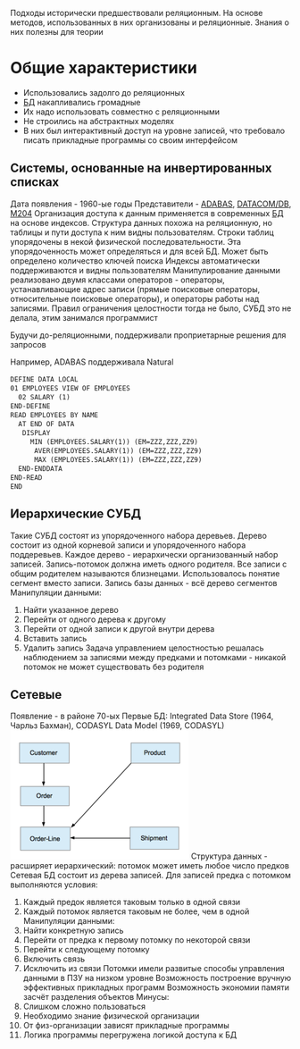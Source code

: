 Подходы исторически предшествовали реляционным. На основе методов, использованных в них организованы и реляционные. Знания о них полезны для теории

# Общие характеристики
- Использовались задолго до реляционных
- [БД](База%20данных.md) накапливались громадные
- Их надо использовать совместно с реляционными
- Не строились на абстрактных моделях
- В них был интерактивный доступ на уровне записей, что требовало писать прикладные программы со своим интерфейсом
## Системы, основанные на инвертированных списках
Дата появления - 1960-ые годы
Представители - [ADABAS](https://books.google.com/books?isbn=1349158437), [DATACOM/DB](http://www.ca.com/), [M204](https://books.google.com/books?id=J_iAWQ5n914C)
Организация доступа к данным применяется в современных [БД](База%20данных.md) на основе индексов.
Структура данных похожа на реляционную, но таблицы и пути доступа к ним видны пользователям. Строки таблиц упорядочены в некой физической последовательности. Эта упорядоченность может определяться и для всей БД. Может быть определено количество ключей поиска
Индексы автоматически поддерживаются и видны пользователям
Манипулирование данными реализовано двумя классами операторов - операторы, устанавливающие адрес записи (прямые поисковые операторы, относительные поисковые операторы), и операторы работы над записями.
Правил ограничения целостности тогда не было, СУБД это не делала, этим занимался программист

Будучи до-реляционными, поддерживали проприетарные решения для запросов 

Например, ADABAS поддерживала Natural

```natural
DEFINE DATA LOCAL                                     
01 EMPLOYEES VIEW OF EMPLOYEES                        
  02 SALARY (1)                                       
END-DEFINE                                            
READ EMPLOYEES BY NAME                                
  AT END OF DATA                                      
   DISPLAY                                           
     MIN (EMPLOYEES.SALARY(1)) (EM=ZZZ,ZZZ,ZZ9)        
      AVER(EMPLOYEES.SALARY(1)) (EM=ZZZ,ZZZ,ZZ9)        
      MAX (EMPLOYEES.SALARY(1)) (EM=ZZZ,ZZZ,ZZ9)        
  END-ENDDATA                                         
END-READ                                              
END
```
## Иерархические СУБД
Такие СУБД состоят из упорядоченного набора деревьев. Дерево состоит из одной корневой записи и упорядоченного набора поддеревьев. Каждое дерево - иерархически организованный набор записей. Запись-потомок должна иметь одного родителя. Все записи с общим родителем называются близнецами. Использовалось понятие сегмент вместо записи. Запись базы данных - всё дерево сегментов
Манипуляции данными:
1. Найти указанное дерево
2. Перейти от одного дерева к другому
3. Перейти от одной записи к другой внутри дерева
4. Вставить запись
5. Удалить запись
Задача управлением целостностью решалась наблюдением за записями между предками и потомками - никакой потомок не может существовать без родителя
## Сетевые
Появление - в районе 70-ых
Первые БД: Integrated Data Store (1964, Чарльз Бахман), CODASYL Data Model (1969, CODASYL)
![Bachman_diagram_simple](Bachman_diag.png)
Структура данных - расширяет иерархический: потомок может иметь любое число предков
Сетевая БД состоит из дерева записей. Для записей предка с потомком выполняются условия:
1. Каждый предок является таковым только в одной связи
2. Каждый потомок является таковым не более, чем в одной
Манипуляции данными:
1. Найти конкретную запись
2. Перейти от предка к первому потомку по некоторой связи
3. Перейти к следующему потомку
4. Включить связь
5. Исключить из связи
Потомки имели развитые способы управления данными в ПЗУ на низком уровне
Возможность построение вручную эффективных прикладных программ
Возможность экономии памяти засчёт разделения объектов
Минусы:
1. Слишком сложно пользоваться
2. Необходимо знание физической организации
3. От физ-организации зависят прикладные программы
4. Логика программы перегружена логикой доступа к БД